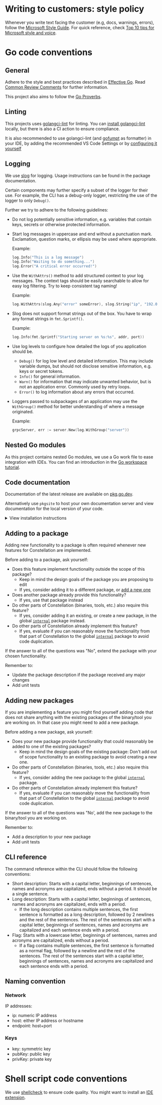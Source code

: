 # Writing to customers: style policy

Whenever you write text facing the customer (e.g, docs, warnings, errors), follow the [Microsoft Style Guide](https://learn.microsoft.com/en-us/style-guide/welcome/).
For quick reference, check [Top 10 tips for Microsoft style and voice](https://learn.microsoft.com/en-us/style-guide/top-10-tips-style-voice).

# Go code conventions

## General

Adhere to the style and best practices described in [Effective Go](https://golang.org/doc/effective_go.html). Read [Common Review Comments](https://github.com/golang/go/wiki/CodeReviewComments) for further information.

This project also aims to follow the [Go Proverbs](https://go-proverbs.github.io/).

## Linting

This projects uses [golangci-lint](https://golangci-lint.run/) for linting.
You can [install golangci-lint](https://golangci-lint.run/usage/install/#linux-and-windows) locally,
but there is also a CI action to ensure compliance.

It is also recommended to use golangci-lint (and [gofumpt](https://github.com/mvdan/gofumpt) as formatter) in your IDE, by adding the recommended VS Code Settings or by [configuring it yourself](https://golangci-lint.run/usage/integrations/#editor-integration)

## Logging

We use [slog](https://pkg.go.dev/log/slog) for logging.
Usage instructions can be found in the package documentation.

Certain components may further specify a subset of the logger for their use. For example, the CLI has a debug-only logger, restricting the use of the logger to only `Debug()`.

Further we try to adhere to the following guidelines:

* Do not log potentially sensitive information, e.g. variables that contain keys, secrets or otherwise protected information.

* Start log messages in uppercase and end without a punctuation mark. Exclamation, question marks, or ellipsis may be used where appropriate.

  Example:

  ```Go
  log.Info("This is a log message")
  log.Info("Waiting to do something...")
  log.Error("A critical error occurred!")
  ```

* Use the `WithAttrs()` method to add structured context to your log messages. The context tags should be easily searchable to allow for easy log filtering. Try to keep consistent tag naming!

  Example:

  ```Go
  log.WithAttrs(slog.Any("error" someError), slog.String("ip", "192.0.2.1")).Error("Connecting to IP failed")
  ```

* Slog does not support format strings out of the box. You have to wrap any format strings in `fmt.Sprintf()`.

  Example:

  ```Go
  log.Info(fmt.Sprintf("Starting server on %s:%s", addr, port))
  ```

* Use log levels to configure how detailed the logs of you application should be.

  * `Debug()` for log low level and detailed information. This may include variable dumps, but should not disclose sensitive information, e.g. keys or secret tokens.
  * `Info()` for general information.
  * `Warn()` for information that may indicate unwanted behavior, but is not an application error. Commonly used by retry loops.
  * `Error()` to log information about any errors that occurred.

* Loggers passed to subpackages of an application may use the `WithGroup()` method for better understanding of where a message originated.

  Example:

  ```Go
  grpcServer, err := server.New(log.WithGroup("server"))
  ```

## Nested Go modules

As this project contains nested Go modules, we use a Go work file to ease integration with IDEs. You can find an introduction in the [Go workspace tutorial](https://go.dev/doc/tutorial/workspaces).

## Code documentation

Documentation of the latest release are available on [pkg.go.dev](https://pkg.go.dev/github.com/edgelesssys/constellation/v2).

Alternatively use `pkgsite` to host your own documentation server and view documentation for the local version of your code.

<details>
<summary>View installation instructions</summary>

```shell
CONSTELLATION_DIR=</path/to/your/local/report>
git clone https://github.com/golang/pkgsite && cd pkgsite
go install ./cmd/pkgsite
cd "${CONSTELLATION_DIR}
pkgsite
```

You can now view the documentation on <http://localhost:8080/github.com/edgelesssys/constellation/v2>
</details>

## Adding to a package

Adding new functionality to a package is often required whenever new features for Constellation are implemented.

Before adding to a package, ask yourself:

* Does this feature implement functionality outside the scope of this package?
  * Keep in mind the design goals of the package you are proposing to edit
  * If yes, consider adding it to a different package, or [add a new one](#adding-new-packages)
* Does another package already provide this functionality?
  * If yes, use that package instead
* Do other parts of Constellation (binaries, tools, etc.) also require this feature?
  * If yes, consider adding it an existing, or create a new package, in the global [`internal`](../internal/) package instead.
* Do other parts of Constellation already implement this feature?
  * If yes, evaluate if you can reasonably move the functionality from that part of Constellation to the global [`internal`](../internal/) package to avoid code duplication.

If the answer to all of the questions was "No", extend the package with your chosen functionality.

Remember to:

* Update the package description if the package received any major changes
* Add unit tests

## Adding new packages

If you are implementing a feature you might find yourself adding code that does not share anything with the existing packages of the binary/tool you are working on.
In that case you might need to add a new package.

Before adding a new package, ask yourself:

* Does your new package provide functionality that could reasonably be added to one of the existing packages?
  * Keep in mind the design goals of the existing package: Don't add out of scope functionality to an existing package to avoid creating a new one.
* Do other parts of Constellation (binaries, tools, etc.) also require this feature?
  * If yes, consider adding the new package to the global [`internal`](../internal/) package.
* Do other parts of Constellation already implement this feature?
  * If yes, evaluate if you can reasonably move the functionality from that part of Constellation to the global [`internal`](../internal/) package to avoid code duplication.

If the answer to all of the questions was "No', add the new package to the binary/tool you are working on.

Remember to:

* Add a description to your new package
* Add unit tests

## CLI reference

The command reference within the CLI should follow the following conventions:

* Short description: Starts with a capital letter, beginnings of sentences, names and acronyms are capitalized, ends without a period. It should be a single sentence.
* Long description: Starts with a capital letter, beginnings of sentences, names and acronyms are capitalized, ends with a period.
  * If the long description contains multiple sentences, the first sentence is formatted as a long description, followed by 2 newlines and the rest of the sentences. The rest of the sentences start with a capital letter, beginnings of sentences, names and acronyms are capitalized and each sentence ends with a period.
* Flag: Starts with a lowercase letter, beginnings of sentences, names and acronyms are capitalized, ends without a period.
  * If a flag contains multiple sentences, the first sentence is formatted as a normal flag, followed by a newline and the rest of the sentences. The rest of the sentences start with a capital letter, beginnings of sentences, names and acronyms are capitalized and each sentence ends with a period.

## Naming convention

### Network

IP addresses:

* ip: numeric IP address
* host: either IP address or hostname
* endpoint: host+port

### Keys

* key: symmetric key
* pubKey: public key
* privKey: private key

# Shell script code conventions

We use [shellcheck](https://github.com/koalaman/shellcheck) to ensure code quality.
You might want to install an [IDE extension](https://marketplace.visualstudio.com/items?itemName=timonwong.shellcheck).
